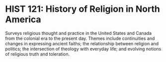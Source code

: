 # HIST 121: History of Religion in North America

Surveys religious thought and practice in the United States and Canada from the colonial era to the present day. Themes include continuities and changes in expressing ancient faiths; the relationship between religion and politics; the intersection of theology with everyday life; and evolving notions of religious truth and toleration.